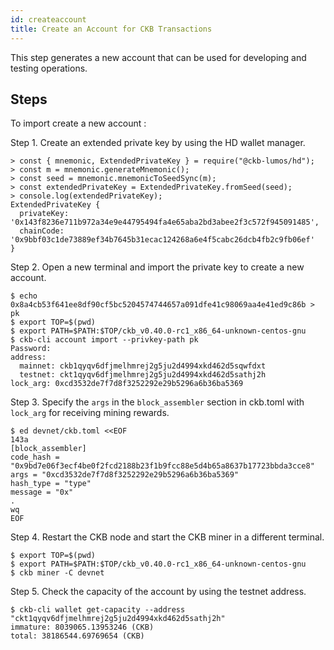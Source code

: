 ```yaml
---
id: createaccount
title: Create an Account for CKB Transactions
---
```

This step generates a new account that can be used for developing and testing operations.

## Steps

To import create a new account :

Step 1. Create an extended private key by using the HD wallet manager.

```
> const { mnemonic, ExtendedPrivateKey } = require("@ckb-lumos/hd");
> const m = mnemonic.generateMnemonic();
> const seed = mnemonic.mnemonicToSeedSync(m);
> const extendedPrivateKey = ExtendedPrivateKey.fromSeed(seed);
> console.log(extendedPrivateKey);
ExtendedPrivateKey {
  privateKey: '0x143f8236e711b972a34e9e44795494fa4e65aba2bd3abee2f3c572f945091485',
  chainCode: '0x9bbf03c1de73889ef34b7645b31ecac124268a6e4f5cabc26dcb4fb2c9fb06ef'
}
```

Step 2. Open a new terminal and import the private key to create a new account.

```
$ echo 0x8a4cb53f641ee8df90cf5bc5204574744657a091dfe41c98069aa4e41ed9c86b > pk
$ export TOP=$(pwd)
$ export PATH=$PATH:$TOP/ckb_v0.40.0-rc1_x86_64-unknown-centos-gnu
$ ckb-cli account import --privkey-path pk
Password:
address:
  mainnet: ckb1qyqv6dfjmelhmrej2g5ju2d4994xkd462d5sqwfdxt
  testnet: ckt1qyqv6dfjmelhmrej2g5ju2d4994xkd462d5sathj2h
lock_arg: 0xcd3532de7f7d8f3252292e29b5296a6b36ba5369
```

Step 3. Specify the `args` in the `block_assembler` section in ckb.toml with `lock_arg` for receiving mining rewards.

```
$ ed devnet/ckb.toml <<EOF
143a
[block_assembler]
code_hash = "0x9bd7e06f3ecf4be0f2fcd2188b23f1b9fcc88e5d4b65a8637b17723bbda3cce8"
args = "0xcd3532de7f7d8f3252292e29b5296a6b36ba5369"
hash_type = "type"
message = "0x"
.
wq
EOF
```

Step 4. Restart the CKB node and start the CKB miner in a different terminal.

```
$ export TOP=$(pwd)
$ export PATH=$PATH:$TOP/ckb_v0.40.0-rc1_x86_64-unknown-centos-gnu
$ ckb miner -C devnet
```

Step 5. Check the capacity of the account by using the testnet address.

```
$ ckb-cli wallet get-capacity --address "ckt1qyqv6dfjmelhmrej2g5ju2d4994xkd462d5sathj2h"
immature: 8039065.13953246 (CKB)
total: 38186544.69769654 (CKB)
```

